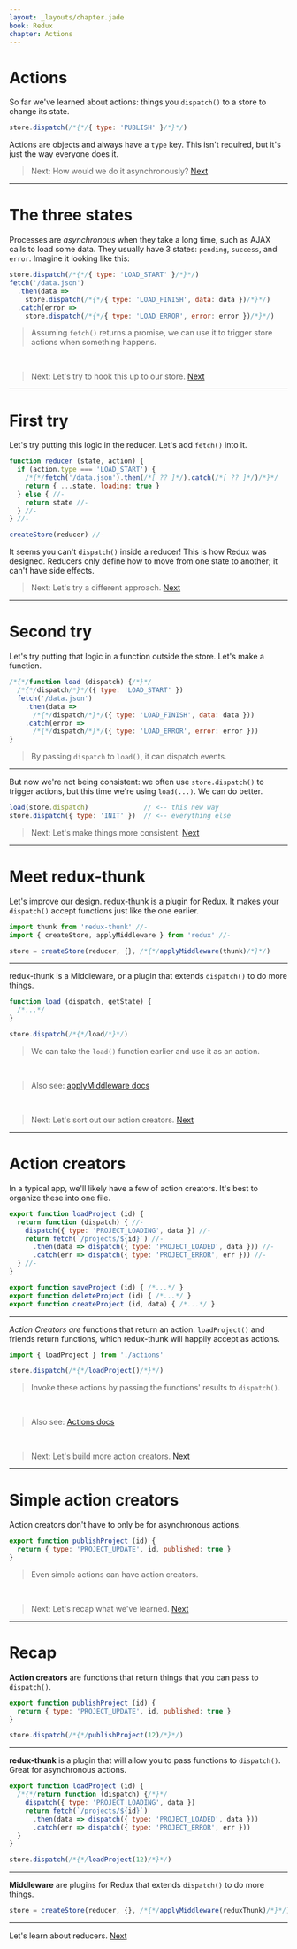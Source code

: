 ```yaml
---
layout: _layouts/chapter.jade
book: Redux
chapter: Actions
---
```


# Actions

So far we've learned about actions: things you `dispatch()` to a store to change its state.

```js
store.dispatch(/*{*/{ type: 'PUBLISH' }/*}*/)
```

Actions are objects and always have a `type` key. This isn't required, but it's just the way everyone does it.

> Next: How would we do it asynchronously? [Next](#next)


* * * *

# The three states

Processes are *asynchronous* when they take a long time, such as AJAX calls to load some data. They usually have 3 states: `pending`, `success`, and `error`. Imagine it looking like this:

```js
store.dispatch(/*{*/{ type: 'LOAD_START' }/*}*/)
fetch('/data.json')
  .then(data =>
    store.dispatch(/*{*/{ type: 'LOAD_FINISH', data: data })/*}*/)
  .catch(error =>
    store.dispatch(/*{*/{ type: 'LOAD_ERROR', error: error })/*}*/)
```

> Assuming `fetch()` returns a promise, we can use it to trigger store actions when something happens.

<br>

> Next: Let's try to hook this up to our store. [Next](#next)

* * * *

# First try

Let's try putting this logic in the reducer. Let's add `fetch()` into it.

```js
function reducer (state, action) {
  if (action.type === 'LOAD_START') {
    /*{*/fetch('/data.json').then(/*[ ?? ]*/).catch(/*[ ?? ]*/)/*}*/
    return { ...state, loading: true }
  } else { //-
    return state //-
  } //-
} //-

createStore(reducer) //-
```

It seems you can't `dispatch()` inside a reducer! This is how Redux was designed. Reducers only define how to move from one state to another; it can't have side effects.

> Next: Let's try a different approach. [Next](#next)

* * * *

# Second try

Let's try putting that logic in a function outside the store. Let's make a function.

```js
/*{*/function load (dispatch) {/*}*/
  /*{*/dispatch/*}*/({ type: 'LOAD_START' })
  fetch('/data.json')
    .then(data =>
      /*{*/dispatch/*}*/({ type: 'LOAD_FINISH', data: data }))
    .catch(error =>
      /*{*/dispatch/*}*/({ type: 'LOAD_ERROR', error: error }))
}
```

> By passing `dispatch` to `load()`, it can dispatch events.

---

But now we're not being consistent: we often use `store.dispatch()` to trigger actions, but this time we're using `load(...)`. We can do better.

```js
load(store.dispatch)              // <-- this new way
store.dispatch({ type: 'INIT' })  // <-- everything else
  ```

> Next: Let's make things more consistent. [Next](#next)

* * * *

# Meet redux-thunk

Let's improve our design. [redux-thunk](https://www.npmjs.com/package/redux-thunk) is a plugin for Redux. It makes your `dispatch()` accept functions just like the one earlier.

```js
import thunk from 'redux-thunk' //-
import { createStore, applyMiddleware } from 'redux' //-

store = createStore(reducer, {}, /*{*/applyMiddleware(thunk)/*}*/)
```

---

redux-thunk is a Middleware, or a plugin that extends `dispatch()` to do more things.

```js
function load (dispatch, getState) {
  /*...*/
}

store.dispatch(/*{*/load/*}*/)
```

> We can take the `load()` function earlier and use it as an action.

<br>

> Also see: [applyMiddleware docs](http://redux.js.org/docs/api/applyMiddleware.html)
<br>

> Next: Let's sort out our action creators. [Next](#next)

* * * *

# Action creators

In a typical app, we'll likely have a few of action creators. It's best to organize these into one file.

```js
export function loadProject (id) {
  return function (dispatch) { //-
    dispatch({ type: 'PROJECT_LOADING', data }) //-
    return fetch(`/projects/${id}`) //-
      .then(data => dispatch({ type: 'PROJECT_LOADED', data })) //-
      .catch(err => dispatch({ type: 'PROJECT_ERROR', err })) //-
  } //-
}

export function saveProject (id) { /*...*/ }
export function deleteProject (id) { /*...*/ }
export function createProject (id, data) { /*...*/ }
```

---

*Action Creators are* functions that return an action. `loadProject()` and friends return functions, which redux-thunk will happily accept as actions.

```js
import { loadProject } from './actions'

store.dispatch(/*{*/loadProject()/*}*/)
```

> Invoke these actions by passing the functions' results to `dispatch()`.

<br>

> Also see: [Actions docs](http://redux.js.org/docs/basics/Actions.html)

<br>

> Next: Let's build more action creators. [Next](#next)

* * * *

# Simple action creators

Action creators don't have to only be for asynchronous actions.

```js
export function publishProject (id) {
  return { type: 'PROJECT_UPDATE', id, published: true }
}
```

> Even simple actions can have action creators.

<br>

> Next: Let's recap what we've learned. [Next](#next)

* * * *

# Recap

**Action creators** are functions that return things that you can pass to `dispatch()`.

```js
export function publishProject (id) {
  return { type: 'PROJECT_UPDATE', id, published: true }
}
```

```js
store.dispatch(/*{*/publishProject(12)/*}*/)
```

---

**redux-thunk** is a plugin that will allow you to pass functions to `dispatch()`. Great for asynchronous actions.

```js
export function loadProject (id) {
  /*{*/return function (dispatch) {/*}*/
    dispatch({ type: 'PROJECT_LOADING', data })
    return fetch(`/projects/${id}`)
      .then(data => dispatch({ type: 'PROJECT_LOADED', data }))
      .catch(err => dispatch({ type: 'PROJECT_ERROR', err }))
  }
}
```

```js
store.dispatch(/*{*/loadProject(12)/*}*/)
```


---

**Middleware** are plugins for Redux that extends `dispatch()` to do more things.

```js
store = createStore(reducer, {}, /*{*/applyMiddleware(reduxThunk)/*}*/)
```

* * * * * * * * * * * * * * * * * * * * * * * * * * * * * * * * * * * * * * *

Let's learn about reducers. [Next](reducers.html)
